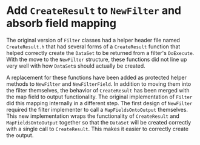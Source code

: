 # Add `CreateResult` to `NewFilter` and absorb field mapping

The original version of `Filter` classes had a helper header file named
`CreateResult.h` that had several forms of a `CreateResult` function that
helped correctly create the `DataSet` to be returned from a filter's
`DoExecute`. With the move to the `NewFilter` structure, these functions
did not line up very well with how `DataSet`s should actually be created.

A replacement for these functions have been added as protected helper
methods to `NewFilter` and `NewFilterField`. In addition to moving them
into the filter themselves, the behavior of `CreateResult` has been merged
with the map field to output functionality. The original implementation of
`Filter` did this mapping internally in a different step. The first design
of `NewFilter` required the filter implementer to call a
`MapFieldsOntoOutput` themselves. This new implementation wraps the
functionality of `CreateResult` and `MapFieldsOntoOutput` together so that
the `DataSet` will be created correctly with a single call to
`CreateResult`. This makes it easier to correctly create the output.
